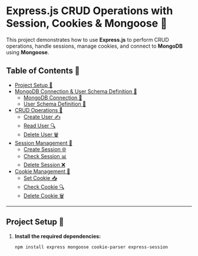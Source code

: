 # Express.js CRUD Operations with Session, Cookies & Mongoose 📝

This project demonstrates how to use **Express.js** to perform CRUD operations, handle sessions, manage cookies, and connect to **MongoDB** using **Mongoose**.

## Table of Contents 📑
- [Project Setup 🚀](#project-setup-🚀)
- [MongoDB Connection & User Schema Definition 💾](#mongodb-connection--user-schema-definition-💾)
  - [MongoDB Connection 🔗](#mongodb-connection-🔗)
  - [User Schema Definition 👤](#user-schema-definition-👤)
- [CRUD Operations 🔧](#crud-operations-🔧)
  - [Create User ✍️](#create-user-✍️)
  - [Read User 🔍](#read-user-🔍)
  - [Delete User 🗑️](#delete-user-🗑️)
- [Session Management 👥](#session-management-👥)
  - [Create Session 🌐](#create-session-🌐)
  - [Check Session 📊](#check-session-📊)
  - [Delete Session ❌](#delete-session-❌)
- [Cookie Management 🍪](#cookie-management-🍪)
  - [Set Cookie 📥](#set-cookie-📥)
  - [Check Cookie 🔍](#check-cookie-🔍)
  - [Delete Cookie 🗑️](#delete-cookie-🗑️)

---

## Project Setup 🚀

1. **Install the required dependencies:**
   ```npm
   npm install express mongoose cookie-parser express-session
